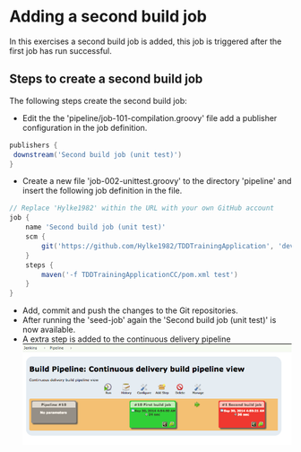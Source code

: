 # Adding a second build job

In this exercises a second build job is added, this job is triggered after the first job has run successful.

## Steps to create a second build job

The following steps create the second build job:

- Edit the the 'pipeline/job-101-compilation.groovy' file add a publisher configuration in the job definition.
```groovy
publishers {
 downstream('Second build job (unit test)')
}
```
- Create a new file 'job-002-unittest.groovy' to the directory 'pipeline' and insert the following job definition in the file.
```groovy
// Replace 'Hylke1982' within the URL with your own GitHub account
job {
    name 'Second build job (unit test)'
    scm {
        git('https://github.com/Hylke1982/TDDTrainingApplication', 'devops-experience-workshop')
    }
    steps {
        maven('-f TDDTrainingApplicationCC/pom.xml test')
    }
}
```
- Add, commit and push the changes to the Git repositories.
- After running the 'seed-job' again the 'Second build job (unit test)' is now available.
- A extra step is added to the continuous delivery pipeline
![Extra step in the pipeline added](images/pipeline-view-01.png)
